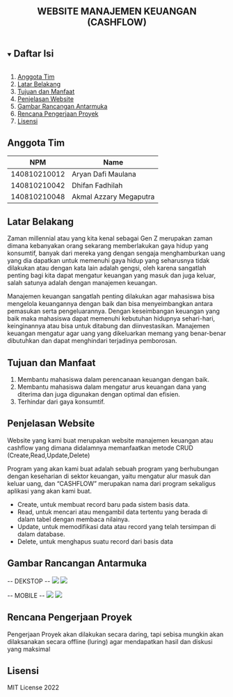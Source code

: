 <p align="center">
  <h2 align="center">
    WEBSITE MANAJEMEN KEUANGAN (CASHFLOW)
  </h2>
</p>

<!-- Daftar Isi -->
<details open="open">
  <summary><h2 style="display: inline-block">Daftar Isi</h2></summary>
  <ol>
    <li><a href="#anggota-tim">Anggota Tim</a></li>
    <li><a href="#latar-belakang">Latar Belakang</a></li>
    <li><a href="#tujuan-dan-manfaat">Tujuan dan Manfaat</a></li>
    <li><a href="#penjelasan-website">Penjelasan Website</a></li>
    <li><a href="#gambar-rancangan-antarmuka">Gambar Rancangan Antarmuka</a></li>
    <li><a href="#rencana-pengerjaan-proyek">Rencana Pengerjaan Proyek</a></li>
    <li><a href="#lisensi">Lisensi</a></li>
  </ol>
</details>

<!-- Anggota Tim -->
## Anggota Tim
| NPM           | Name        |
| ------------- |-------------|
| 140810210012  | Aryan Dafi Maulana|
| 140810210042  | Dhifan Fadhilah|
| 140810210048  | Akmal Azzary Megaputra|

<!-- Latar Belakang -->
## Latar Belakang

Zaman millennial atau yang kita kenal sebagai Gen Z merupakan zaman dimana kebanyakan orang sekarang memberlakukan gaya hidup yang konsumtif, banyak dari mereka yang dengan sengaja menghamburkan uang yang dia dapatkan untuk memenuhi gaya hidup yang seharusnya tidak dilakukan atau dengan kata lain adalah gengsi, oleh karena sangatlah penting bagi kita dapat mengatur keuangan yang masuk dan juga keluar, salah satunya adalah dengan manajemen keuangan.

Manajemen keuangan sangatlah penting dilakukan agar mahasiswa bisa mengelola keuangannya dengan baik dan bisa menyeimbangkan antara pemasukan serta pengeluarannya. Dengan keseimbangan keuangan yang baik maka mahasiswa dapat memenuhi kebutuhan hidupnya sehari-hari, keinginannya atau bisa untuk ditabung dan diinvestasikan.
Manajemen keuangan mengatur agar uang yang dikeluarkan memang yang benar-benar dibutuhkan dan dapat menghindari terjadinya pemborosan.



<!-- Tujuan dan Manfaat -->
## Tujuan dan Manfaat

1. Membantu mahasiswa dalam perencanaan keuangan dengan baik.
2. Membantu mahasiswa dalam mengatur arus keuangan dana yang diterima dan juga digunakan dengan optimal dan efisien.
3. Terhindar dari gaya konsumtif.


<!-- Penjelasan Aplikasi -->
## Penjelasan Website
Website yang kami buat merupakan website manajemen keuangan atau cashflow yang dimana didalamnya memanfaatkan metode CRUD (Create,Read,Update,Delete)

Program yang akan kami buat adalah sebuah program yang berhubungan dengan keseharian di sektor keuangan, yaitu mengatur alur masuk dan keluar uang, dan “CASHFLOW” merupakan nama dari program sekaligus aplikasi yang akan kami buat.

  - Create,
    untuk membuat record baru pada sistem basis data.
  - Read,
    untuk mencari atau mengambil data tertentu yang berada di dalam tabel dengan membaca nilainya.
  - Update,
    untuk memodifikasi data atau record yang telah tersimpan di dalam database.
  - Delete,
    untuk menghapus suatu record dari basis data
  

<!-- Gambar Rancangan Antarmuka -->
## Gambar Rancangan Antarmuka
-- DEKSTOP --
![](img/dekstop_login.png)
![](img/dekstop_view.png)

-- MOBILE --
![](img/login_mobile.jpg)
![](img/view_mobile.jpg)


<!-- Rencana Pengerjaan Proyek -->
## Rencana Pengerjaan Proyek

Pengerjaan Proyek akan dilakukan secara daring, tapi sebisa mungkin akan dilaksanakan secara offline (luring) agar mendapatkan hasil dan diskusi yang maksimal
<!-- Lisensi -->
## Lisensi

MIT License 2022
